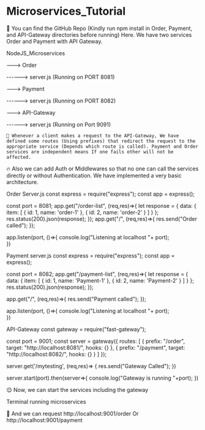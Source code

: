# Microservices_Tutorial

🙂 You can find the GitHub Repo (Kindly run npm install in Order, Payment, and API-Gateway directories before running) Here. We have two services Order and Payment with API Gateway.

NodeJS_Microservices

---> Order

------> server.js (Running on PORT 8081)

---> Payment

------> server.js (Running on PORT 8082)

---> API-Gateway

------> server.js (Running on Port 9091)
    
    🙂 Whenever a client makes a request to the API-Gateway, We have defined some routes (Using prefixes) that redirect the request to the appropriate service (Depends which route is called). Payment and Order services are independent means If one fails other will not be affected.

🔥 Also we can add Auth or Middlewares so that no one can call the services directly or without Authentication. We have implemented a very basic architecture.

Order Server.js
const express = require("express");
const app = express();

const port = 8081;
app.get("/order-list", (req,res)=>{
    let response = {
        data: {
            item: [
                {
                    id: 1,
                    name: 'order-1'
                },
                {
                    id: 2,
                    name: 'order-2'
                }
            ]
        }
    };
    res.status(200).json(response);
});
app.get("/", (req,res)=>{
    res.send("Order called");
});

app.listen(port, ()=>{
    console.log("Listening at localhost "+ port);    
})


Payment server.js
const express = require("express");
const app = express();

const port = 8082;
app.get("/payment-list", (req,res)=>{
    let response = {
        data: {
            item: [
                {
                    id: 1,
                    name: 'Payment-1'
                },
                {
                    id: 2,
                    name: 'Payment-2'
                }
            ]
        }
    };
    res.status(200).json(response);
});

app.get("/", (req,res)=>{
    res.send("Payment called");
});

app.listen(port, ()=>{
    console.log("Listening at localhost "+ port);    
})


API-Gateway
const gateway = require("fast-gateway");

const port = 9001;
const server = gateway({
    routes: [
        {
            prefix: "/order",
            target: "http://localhost:8081/",
            hooks: {}
        },
        {
            prefix: "/payment",
            target: "http://localhost:8082/",
            hooks: {}
        }
    ]
});

server.get('/mytesting', (req,res)=> {
    res.send("Gateway Called");
})

server.start(port).then(server=>{
    console.log("Gateway is running "+port);
})

😌 Now, we can start the services including the gateway

Terminal running microservices

📍 And we can request http://localhost:9001/order Or http://localhost:9001/payment
